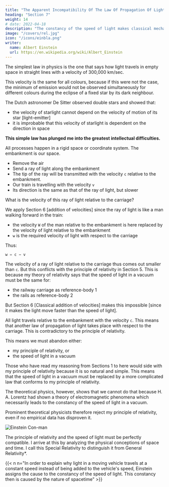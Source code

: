 ```yaml
---
title: "The Apparent Incompatibility Of The Law Of Propagation Of Light with Relativity"
heading: "Section 7"
weight: 14
# date: 2022-04-18
description: "The constancy of the speed of light makes classical mechanics not universal"
image: "/covers/rel.jpg"
icon: "/icons/einbla.png"
writer:
  name: Albert Einstein
  url: https://en.wikipedia.org/wiki/Albert_Einstein
---
```




The simplest law in physics is the one that says how light travels in empty space in straight lines with a velocity of 300,000 km/sec. 

This velocity is the same for all colours, because if this were not the case, the minimum of emission would not be observed simultaneously for different colours during the eclipse of a fixed star by its dark neighbour.

The Dutch astronomer De Sitter observed double stars and showed that:
- the velocity of starlight cannot depend on the velocity of motion of its star [light-emitter]
- it is improbable that this velocity of starlight is dependent on the direction in space

<!-- In short, let us assume that the simple law of the constancy of the velocity of light c (in vacuum) is justifiably believed by the child at school.  -->

**This simple law has plunged me into the greatest intellectual difficulties.**

All processes happen in a rigid space or coordinate system. The embankment is our space.
- Remove the air 
- Send a ray of light along the embankment
- The tip of the ray will be transmitted with the velocity `c` relative to the embankment. 
- Our train is travelling with the velocity `v`
- Its direction is the same as that of the ray of light, but slower

What is the velocity of this ray of light relative to the carriage?

We apply Section 6 [addition of velocities] since the ray of light is like a man walking forward in the train:
- the velocity `W` of the man relative to the embankment is here replaced by the velocity of light relative to the embankment
- `w` is the required velocity of light with respect to the carriage

Thus:

``` elixir
w = c − v
```

The velocity of a ray of light relative to the carriage thus comes out smaller than `c`. But this conflicts with the principle of relativity in  Section 5. This is because my theory of relativity says that the speed of light in a vacuum must be the same for:
- the railway carriage as reference-body 1
- the rails as reference-body 2 

But Section 6 [Classical addition of velocities] makes this impossible [since it makes the light move faster than the speed of light].

All light travels relative to the embankment with the velocity `c`. This means that another law of propagation of light takes place with respect to the carriage. This is contradictory to the principle of relativity.

This means we must abandon either:
- my principle of relativity, or
- the speed of light in a vacuum 

Those who have read my reasoning from Sections 1 to here would side with my principle of relativity because it is <!-- appeals so convincingly to the intellect because it is  -->so natural and simple. This means that the speed of light in a vacuum must be replaced by a more complicated law that conforms to my principle of relativity.

The theoretical physics, however, shows that we cannot do that because H. A. Lorentz had shown a theory of electromagnetic phenomena which necessarily leads to the constancy of the speed of light in a vacuum.

<!-- . He made epoch-making theoretical investigations on the electrodynamical and optical phenomena connected with moving bodies. It  -->

Prominent theoretical physicists therefore reject my principle of relativity, even if no empirical data has disproven it. 

<!-- As a result of an analysis of the physical conceptions of time and space, it became evident that in reality there is not the least incompatibility between  -->

![Einstein Con-man](/icons/einbla.png)

The principle of relativity and the speed of light must be perfectly compatible. <span style="color=  red">I arrive at this by analyzing the physical conceptions of space and time.</span> I call this Special Relativity to distinguish it from General Relativity*.


{{< n n="In order to explain why light in a moving vehicle travels at a constant speed instead of being added to the vehicle's speed, Einstein assigns the cause to the constancy of the speed of light. This constancy then is caused by the nature of spacetime" >}}


